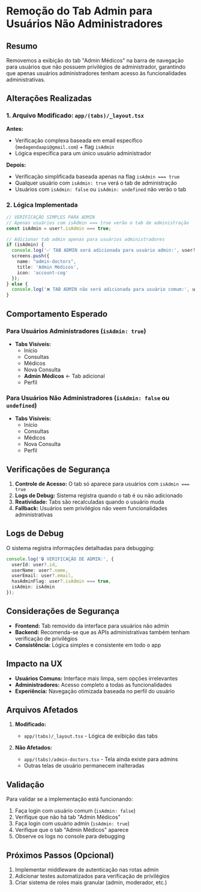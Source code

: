 # Remoção do Tab Admin para Usuários Não Administradores

## Resumo
Removemos a exibição do tab "Admin Médicos" na barra de navegação para usuários que não possuem privilégios de administrador, garantindo que apenas usuários administradores tenham acesso às funcionalidades administrativas.

## Alterações Realizadas

### 1. Arquivo Modificado: `app/(tabs)/_layout.tsx`

**Antes:**
- Verificação complexa baseada em email específico (`medagendaapi@gmail.com`) + flag `isAdmin`
- Lógica específica para um único usuário administrador

**Depois:**
- Verificação simplificada baseada apenas na flag `isAdmin === true`
- Qualquer usuário com `isAdmin: true` verá o tab de administração
- Usuários com `isAdmin: false` ou `isAdmin: undefined` não verão o tab

### 2. Lógica Implementada

```typescript
// VERIFICAÇÃO SIMPLES PARA ADMIN
// Apenas usuários com isAdmin === true verão o tab de administração
const isAdmin = user?.isAdmin === true;

// Adicionar tab admin apenas para usuários administradores
if (isAdmin) {
  console.log('✅ TAB ADMIN será adicionada para usuário admin:', user?.name);
  screens.push({
    name: "admin-doctors",
    title: 'Admin Médicos',
    icon: 'account-cog'
  });
} else {
  console.log('❌ TAB ADMIN não será adicionada para usuário comum:', user?.name);
}
```

## Comportamento Esperado

### Para Usuários Administradores (`isAdmin: true`)
- **Tabs Visíveis:**
  - Início
  - Consultas
  - Médicos
  - Nova Consulta
  - **Admin Médicos** ← Tab adicional
  - Perfil

### Para Usuários Não Administradores (`isAdmin: false` ou `undefined`)
- **Tabs Visíveis:**
  - Início
  - Consultas
  - Médicos
  - Nova Consulta
  - Perfil

## Verificações de Segurança

1. **Controle de Acesso:** O tab só aparece para usuários com `isAdmin === true`
2. **Logs de Debug:** Sistema registra quando o tab é ou não adicionado
3. **Reatividade:** Tabs são recalculadas quando o usuário muda
4. **Fallback:** Usuários sem privilégios não veem funcionalidades administrativas

## Logs de Debug

O sistema registra informações detalhadas para debugging:

```typescript
console.log('🔒 VERIFICAÇÃO DE ADMIN:', {
  userId: user?.id,
  userName: user?.name,
  userEmail: user?.email,
  hasAdminFlag: user?.isAdmin === true,
  isAdmin: isAdmin
});
```

## Considerações de Segurança

- **Frontend:** Tab removido da interface para usuários não admin
- **Backend:** Recomenda-se que as APIs administrativas também tenham verificação de privilégios
- **Consistência:** Lógica simples e consistente em todo o app

## Impacto na UX

- **Usuários Comuns:** Interface mais limpa, sem opções irrelevantes
- **Administradores:** Acesso completo a todas as funcionalidades
- **Experiência:** Navegação otimizada baseada no perfil do usuário

## Arquivos Afetados

1. **Modificado:**
   - `app/(tabs)/_layout.tsx` - Lógica de exibição das tabs

2. **Não Afetados:**
   - `app/(tabs)/admin-doctors.tsx` - Tela ainda existe para admins
   - Outras telas de usuário permanecem inalteradas

## Validação

Para validar se a implementação está funcionando:

1. Faça login com usuário comum (`isAdmin: false`)
2. Verifique que não há tab "Admin Médicos"
3. Faça login com usuário admin (`isAdmin: true`)
4. Verifique que o tab "Admin Médicos" aparece
5. Observe os logs no console para debugging

## Próximos Passos (Opcional)

1. Implementar middleware de autenticação nas rotas admin
2. Adicionar testes automatizados para verificação de privilégios
3. Criar sistema de roles mais granular (admin, moderador, etc.) 